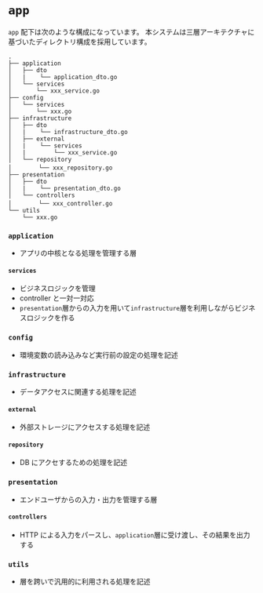 # `app`

`app` 配下は次のような構成になっています。
本システムは三層アーキテクチャに基づいたディレクトリ構成を採用しています。

```
.
├── application
│   ├── dto
│   |    └── application_dto.go
│   └── services
│       └── xxx_service.go
├── config
│   └── services
│       └── xxx.go
├── infrastructure
│   ├── dto
│   |    └── infrastructure_dto.go
│   ├── external
│   |    └── services
│   |        └── xxx_service.go
│   └── repository
│   　   └── xxx_repository.go
├── presentation
│   ├── dto
│   |    └── presentation_dto.go
│   └── controllers
│   　   └── xxx_controller.go
└── utils
    └── xxx.go
```

### `application`

- アプリの中核となる処理を管理する層

#### `services`

- ビジネスロジックを管理
- controller と一対一対応
- `presentation`層からの入力を用いて`infrastructure`層を利用しながらビジネスロジックを作る

### `config`

- 環境変数の読み込みなど実行前の設定の処理を記述

### `infrastructure`

- データアクセスに関連する処理を記述

#### `external`

- 外部ストレージにアクセスする処理を記述

#### `repository`

- DB にアクセするための処理を記述

### `presentation`

- エンドユーザからの入力・出力を管理する層

#### `controllers`

- HTTP による入力をパースし、`application`層に受け渡し、その結果を出力する

### `utils`

- 層を跨いで汎用的に利用される処理を記述
